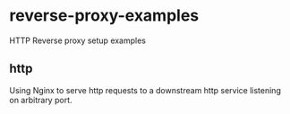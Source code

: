 # reverse-proxy-examples
HTTP Reverse proxy setup examples

## http

Using Nginx to serve http requests to a downstream http service listening on 
arbitrary port.


 

